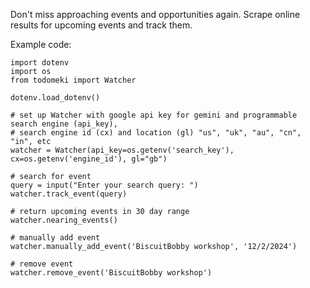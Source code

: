 Don't miss approaching events and opportunities again.
Scrape online results for upcoming events and track them.

Example code:
```
import dotenv
import os
from todomeki import Watcher

dotenv.load_dotenv()

# set up Watcher with google api key for gemini and programmable search engine (api_key),
# search engine id (cx) and location (gl) "us", "uk", "au", "cn", "in", etc
watcher = Watcher(api_key=os.getenv('search_key'), cx=os.getenv('engine_id'), gl="gb")

# search for event
query = input("Enter your search query: ")
watcher.track_event(query)

# return upcoming events in 30 day range
watcher.nearing_events()

# manually add event
watcher.manually_add_event('BiscuitBobby workshop', '12/2/2024')

# remove event
watcher.remove_event('BiscuitBobby workshop')

```
